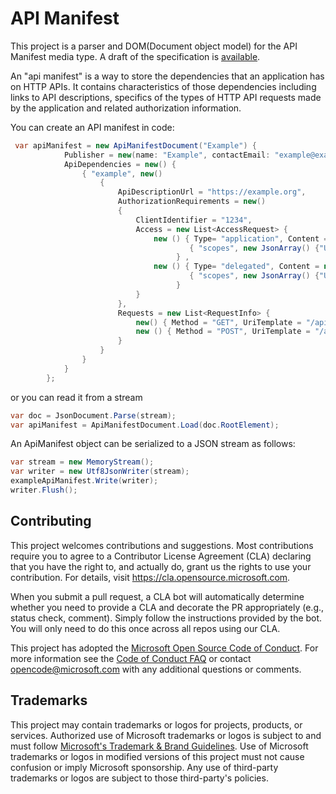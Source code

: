 # API Manifest

This project is a parser and DOM(Document object model) for the API Manifest media type.  A  draft of the specification is [available](https://www.ietf.org/archive/id/draft-miller-api-manifest-01.html).

An "api manifest" is a way to store the dependencies that an application has on HTTP APIs. It contains characteristics of those dependencies including links to API descriptions, specifics of the types of HTTP API requests made by the application and related authorization information.

You can create an API manifest in code:

```csharp
 var apiManifest = new ApiManifestDocument("Example") {
            Publisher = new(name: "Example", contactEmail: "example@example.org"),
            ApiDependencies = new() {
                { "example", new()
                    {
                        ApiDescriptionUrl = "https://example.org",
                        AuthorizationRequirements = new()
                        {
                            ClientIdentifier = "1234",
                            Access = new List<AccessRequest> {
                                new () { Type= "application", Content = new JsonObject() {
                                        { "scopes", new JsonArray() {"User.Read.All"} }}
                                     } ,
                                new () { Type= "delegated", Content = new JsonObject() {
                                        { "scopes", new JsonArray() {"User.Read", "Mail.Read"} }}
                                     }
                            }
                        },
                        Requests = new List<RequestInfo> {
                            new() { Method = "GET", UriTemplate = "/api/v1/endpoint" },
                            new () { Method = "POST", UriTemplate = "/api/v1/endpoint"}
                        }
                    }
                }
            }
        };
```

or you can read it from a stream

```csharp
var doc = JsonDocument.Parse(stream);
var apiManifest = ApiManifestDocument.Load(doc.RootElement);
```

An ApiManifest object can be serialized to a JSON stream as follows:

```csharp
var stream = new MemoryStream();
var writer = new Utf8JsonWriter(stream);
exampleApiManifest.Write(writer);
writer.Flush();
```

## Contributing

This project welcomes contributions and suggestions.  Most contributions require you to agree to a
Contributor License Agreement (CLA) declaring that you have the right to, and actually do, grant us
the rights to use your contribution. For details, visit https://cla.opensource.microsoft.com.

When you submit a pull request, a CLA bot will automatically determine whether you need to provide
a CLA and decorate the PR appropriately (e.g., status check, comment). Simply follow the instructions
provided by the bot. You will only need to do this once across all repos using our CLA.

This project has adopted the [Microsoft Open Source Code of Conduct](https://opensource.microsoft.com/codeofconduct/).
For more information see the [Code of Conduct FAQ](https://opensource.microsoft.com/codeofconduct/faq/) or
contact [opencode@microsoft.com](mailto:opencode@microsoft.com) with any additional questions or comments.

## Trademarks

This project may contain trademarks or logos for projects, products, or services. Authorized use of Microsoft 
trademarks or logos is subject to and must follow 
[Microsoft's Trademark & Brand Guidelines](https://www.microsoft.com/en-us/legal/intellectualproperty/trademarks/usage/general).
Use of Microsoft trademarks or logos in modified versions of this project must not cause confusion or imply Microsoft sponsorship.
Any use of third-party trademarks or logos are subject to those third-party's policies.
